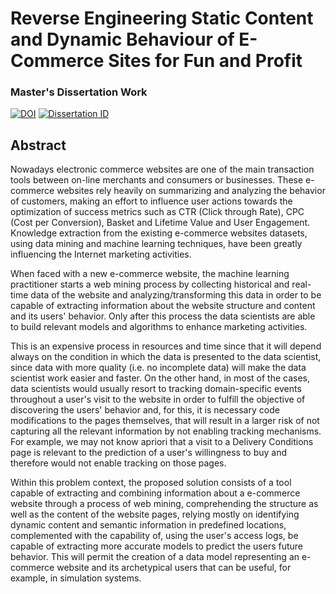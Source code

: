 # Reverse Engineering Static Content and Dynamic Behaviour of E-Commerce Sites for Fun and Profit
### Master's Dissertation Work

[![DOI](https://zenodo.org/badge/doi/10.1016/j.procs.2017.05.355.svg)](http://dx.doi.org/10.1016/j.procs.2017.05.355)
[![Dissertation ID](https://zenodo.org/badge/doi/10216/85374.svg)](http://hdl.handle.net/10216/85374)


## Abstract

Nowadays electronic commerce websites are one of the main transaction tools between on-line merchants and consumers or businesses. These e-commerce websites rely heavily on summarizing and analyzing the behavior of customers, making an effort to influence user actions towards the optimization of success metrics such as CTR (Click through Rate), CPC (Cost per Conversion), Basket and Lifetime Value and User Engagement. Knowledge extraction from the existing e-commerce websites datasets, using data mining and machine learning techniques, have been greatly influencing the Internet marketing activities.

When faced with a new e-commerce website, the machine learning practitioner starts a web mining process by collecting historical and real-time data of the website and analyzing/transforming this data in order to be capable of extracting information about the website structure and content and its users' behavior. Only after this process the data scientists are able to build relevant models and algorithms to enhance marketing activities. 

This is an expensive process in resources and time since that it will depend always on the condition in which the data is presented to the data scientist, since data with more quality (i.e. no incomplete data) will make the data scientist work easier and faster. On the other hand, in most of the cases, data scientists would usually resort to tracking domain-specific events throughout a user's visit to the website in order to fulfill the objective of discovering the users' behavior and, for this, it is necessary code modifications to the pages themselves, that will result in a larger risk of not capturing all the relevant information by not enabling tracking mechanisms. For example, we may not know apriori that a visit to a Delivery Conditions page is relevant to the prediction of a user's willingness to buy and therefore would not enable tracking on those pages.

Within this problem context, the proposed solution consists of a tool capable of extracting and combining information about a e-commerce website through a process of web mining, comprehending the structure as well as the content of the website pages, relying mostly on identifying dynamic content and semantic information in predefined locations, complemented with the capability of, using the user's access logs, be capable of extracting more accurate models to predict the users future behavior. This will permit the creation of a data model representing an e-commerce website and its archetypical users that can be useful, for example, in simulation systems.
